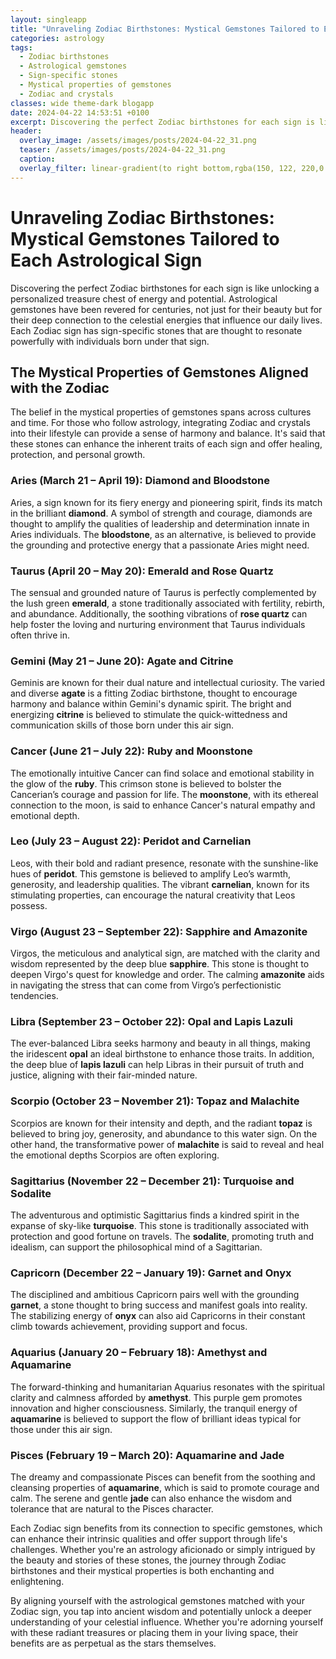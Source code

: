 ```yaml
---
layout: singleapp
title: "Unraveling Zodiac Birthstones: Mystical Gemstones Tailored to Each Astrological Sign"
categories: astrology
tags:
  - Zodiac birthstones
  - Astrological gemstones
  - Sign-specific stones
  - Mystical properties of gemstones
  - Zodiac and crystals
classes: wide theme-dark blogapp
date: 2024-04-22 14:53:51 +0100
excerpt: Discovering the perfect Zodiac birthstones for each sign is like unlocking a personalized treasure chest of energy and potential.
header:
  overlay_image: /assets/images/posts/2024-04-22_31.png
  teaser: /assets/images/posts/2024-04-22_31.png
  caption:
  overlay_filter: linear-gradient(to right bottom,rgba(150, 122, 220,0.8), rgba(255,245,208,0.5))
---
```


# Unraveling Zodiac Birthstones: Mystical Gemstones Tailored to Each Astrological Sign

Discovering the perfect Zodiac birthstones for each sign is like unlocking a personalized treasure chest of energy and potential. Astrological gemstones have been revered for centuries, not just for their beauty but for their deep connection to the celestial energies that influence our daily lives. Each Zodiac sign has sign-specific stones that are thought to resonate powerfully with individuals born under that sign.

## The Mystical Properties of Gemstones Aligned with the Zodiac

The belief in the mystical properties of gemstones spans across cultures and time. For those who follow astrology, integrating Zodiac and crystals into their lifestyle can provide a sense of harmony and balance. It's said that these stones can enhance the inherent traits of each sign and offer healing, protection, and personal growth.

### Aries (March 21 – April 19): Diamond and Bloodstone

Aries, a sign known for its fiery energy and pioneering spirit, finds its match in the brilliant **diamond**. A symbol of strength and courage, diamonds are thought to amplify the qualities of leadership and determination innate in Aries individuals. The **bloodstone**, as an alternative, is believed to provide the grounding and protective energy that a passionate Aries might need.

### Taurus (April 20 – May 20): Emerald and Rose Quartz

The sensual and grounded nature of Taurus is perfectly complemented by the lush green **emerald**, a stone traditionally associated with fertility, rebirth, and abundance. Additionally, the soothing vibrations of **rose quartz** can help foster the loving and nurturing environment that Taurus individuals often thrive in.

### Gemini (May 21 – June 20): Agate and Citrine

Geminis are known for their dual nature and intellectual curiosity. The varied and diverse **agate** is a fitting Zodiac birthstone, thought to encourage harmony and balance within Gemini's dynamic spirit. The bright and energizing **citrine** is believed to stimulate the quick-wittedness and communication skills of those born under this air sign.

### Cancer (June 21 – July 22): Ruby and Moonstone

The emotionally intuitive Cancer can find solace and emotional stability in the glow of the **ruby**. This crimson stone is believed to bolster the Cancerian’s courage and passion for life. The **moonstone**, with its ethereal connection to the moon, is said to enhance Cancer's natural empathy and emotional depth.

### Leo (July 23 – August 22): Peridot and Carnelian

Leos, with their bold and radiant presence, resonate with the sunshine-like hues of **peridot**. This gemstone is believed to amplify Leo’s warmth, generosity, and leadership qualities. The vibrant **carnelian**, known for its stimulating properties, can encourage the natural creativity that Leos possess.

### Virgo (August 23 – September 22): Sapphire and Amazonite

Virgos, the meticulous and analytical sign, are matched with the clarity and wisdom represented by the deep blue **sapphire**. This stone is thought to deepen Virgo's quest for knowledge and order. The calming **amazonite** aids in navigating the stress that can come from Virgo’s perfectionistic tendencies.

### Libra (September 23 – October 22): Opal and Lapis Lazuli

The ever-balanced Libra seeks harmony and beauty in all things, making the iridescent **opal** an ideal birthstone to enhance those traits. In addition, the deep blue of **lapis lazuli** can help Libras in their pursuit of truth and justice, aligning with their fair-minded nature.

### Scorpio (October 23 – November 21): Topaz and Malachite

Scorpios are known for their intensity and depth, and the radiant **topaz** is believed to bring joy, generosity, and abundance to this water sign. On the other hand, the transformative power of **malachite** is said to reveal and heal the emotional depths Scorpios are often exploring.

### Sagittarius (November 22 – December 21): Turquoise and Sodalite

The adventurous and optimistic Sagittarius finds a kindred spirit in the expanse of sky-like **turquoise**. This stone is traditionally associated with protection and good fortune on travels. The **sodalite**, promoting truth and idealism, can support the philosophical mind of a Sagittarian.

### Capricorn (December 22 – January 19): Garnet and Onyx

The disciplined and ambitious Capricorn pairs well with the grounding **garnet**, a stone thought to bring success and manifest goals into reality. The stabilizing energy of **onyx** can also aid Capricorns in their constant climb towards achievement, providing support and focus.

### Aquarius (January 20 – February 18): Amethyst and Aquamarine

The forward-thinking and humanitarian Aquarius resonates with the spiritual clarity and calmness afforded by **amethyst**. This purple gem promotes innovation and higher consciousness. Similarly, the tranquil energy of **aquamarine** is believed to support the flow of brilliant ideas typical for those under this air sign.

### Pisces (February 19 – March 20): Aquamarine and Jade

The dreamy and compassionate Pisces can benefit from the soothing and cleansing properties of **aquamarine**, which is said to promote courage and calm. The serene and gentle **jade** can also enhance the wisdom and tolerance that are natural to the Pisces character.

Each Zodiac sign benefits from its connection to specific gemstones, which can enhance their intrinsic qualities and offer support through life's challenges. Whether you're an astrology aficionado or simply intrigued by the beauty and stories of these stones, the journey through Zodiac birthstones and their mystical properties is both enchanting and enlightening.

By aligning yourself with the astrological gemstones matched with your Zodiac sign, you tap into ancient wisdom and potentially unlock a deeper understanding of your celestial influence. Whether you're adorning yourself with these radiant treasures or placing them in your living space, their benefits are as perpetual as the stars themselves.
